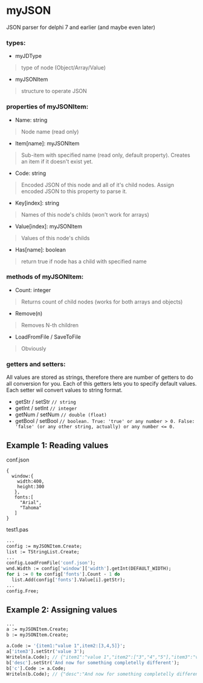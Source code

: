 # myJSON
JSON parser for delphi 7 and earlier (and maybe even later)

### types:
- myJDType 
> type of node (Object/Array/Value)
- myJSONItem 
> structure to operate JSON

### properties of myJSONItem:
- Name: string 
> Node name (read only)
- Item[name]: myJSONItem 
> Sub-item with specified name (read only, default property).
> Creates an item if it doesn't exist yet.
- Code: string 
> Encoded JSON of this node and all of it's child nodes.
> Assign encoded JSON to this property to parse it.
- Key[index]: string 
> Names of this node's childs (won't work for arrays)
- Value[index]: myJSONItem
> Values of this node's childs
- Has[name]: boolean
> return true if node has a child with specified name

### methods of myJSONItem:
- Count: integer 
> Returns count of child nodes (works for both arrays and objects)
- Remove(n)
> Removes N-th children
- LoadFromFile / SaveToFile
> Obviously

### getters and setters:
All values are stored as strings, therefore there are number of getters to do all conversion for you. Each of this getters lets you to specify default values. Each setter wil convert values to string format.
- getStr / setStr `// string`
- getInt / setInt `// integer`
- getNum / setNum `// double (float)`
- getBool / setBool `// boolean. True: 'true' or any number > 0. False: 'false' (or any other string, actually) or any number <= 0.`

## Example 1: Reading values
conf.json
```
{
  window:{
    width:400,
    height:300
   },
   fonts:[
     "Arial",
     "Tahoma"
   ]
}
```
test1.pas
```pascal
...
config := myJSONItem.Create;
list := TStringList.Create;
...
config.LoadFromFile('conf.json');
wnd.Width := config['window']['width'].getInt(DEFAULT_WIDTH);
for i := 0 to config['fonts'].Count - 1 do
  list.Add(config['fonts'].Value[i].getStr);
...
config.Free;
```
## Example 2: Assigning values
```pascal
...
a := myJSONItem.Create;
b := myJSONItem.Create;

a.Code := '{item1:"value 1",item2:[3,4,5]}';
a['item3'].setStr('value 3');
Writeln(a.Code); // {"item1":"value 1","item2":["3","4","5"],"item3":"value 3"}
b['desc'].setStr('And now for something completelly different');
b['c'].Code := a.Code;
Writeln(b.Code); // {"desc":"And now for something completelly different","c":{"item1":"value 1","item2":["3","4","5"],"item3":"value 3"}}
```
